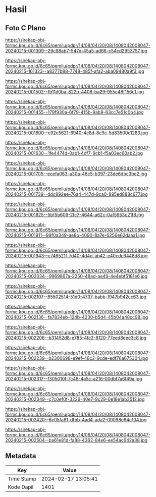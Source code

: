 # Hasil

## Foto C Plano

https://sirekap-obj-formc.kpu.go.id/6c65/pemilu/pdpr/14/08/04/20/08/1408042008047-20240215-001309--29c98ab7-547e-45a5-ad66-c54cd2953757.jpg

https://sirekap-obj-formc.kpu.go.id/6c65/pemilu/pdpr/14/08/04/20/08/1408042008047-20240215-161323--a8277b88-7748-485f-afa2-aba09480a9f3.jpg

https://sirekap-obj-formc.kpu.go.id/6c65/pemilu/pdpr/14/08/04/20/08/1408042008047-20240215-001502--fb11d0ba-822b-4408-ba29-955c48f156c1.jpg

https://sirekap-obj-formc.kpu.go.id/6c65/pemilu/pdpr/14/08/04/20/08/1408042008047-20240215-001455--179f930a-6f79-415b-9ab9-63cc7e51c0b4.jpg

https://sirekap-obj-formc.kpu.go.id/6c65/pemilu/pdpr/14/08/04/20/08/1408042008047-20240215-001600--c92e5621-6940-4c8d-8c9c-5d83500c1283.jpg

https://sirekap-obj-formc.kpu.go.id/6c65/pemilu/pdpr/14/08/04/20/08/1408042008047-20240215-001630--1fe4474d-0ab1-4df7-9cb1-f5a03ec60ab2.jpg

https://sirekap-obj-formc.kpu.go.id/6c65/pemilu/pdpr/14/08/04/20/08/1408042008047-20240215-001705--ecefa063-a30a-46c5-b397-23de6dbc3be2.jpg

https://sirekap-obj-formc.kpu.go.id/6c65/pemilu/pdpr/14/08/04/20/08/1408042008047-20240215-001739--ddc892ee-76a4-447d-9ca0-895ed888c677.jpg

https://sirekap-obj-formc.kpu.go.id/6c65/pemilu/pdpr/14/08/04/20/08/1408042008047-20240215-001825--5bf5b609-2fc7-4644-a62c-0af5953c21f8.jpg

https://sirekap-obj-formc.kpu.go.id/6c65/pemilu/pdpr/14/08/04/20/08/1408042008047-20240215-001911--99f0a349-ae8b-4090-8a7e-6256e62daaa1.jpg

https://sirekap-obj-formc.kpu.go.id/6c65/pemilu/pdpr/14/08/04/20/08/1408042008047-20240215-001943--c746521f-7d40-4d4d-ab42-e40cdc6448d8.jpg

https://sirekap-obj-formc.kpu.go.id/6c65/pemilu/pdpr/14/08/04/20/08/1408042008047-20240215-002034--9969867a-2250-48ad-ae49-4e4ebf5181e6.jpg

https://sirekap-obj-formc.kpu.go.id/6c65/pemilu/pdpr/14/08/04/20/08/1408042008047-20240215-002107--85502514-51d0-4737-babb-f947b942cc63.jpg

https://sirekap-obj-formc.kpu.go.id/6c65/pemilu/pdpr/14/08/04/20/08/1408042008047-20240215-002136--fa7834eb-124b-4230-b5d4-45b04a48cc98.jpg

https://sirekap-obj-formc.kpu.go.id/6c65/pemilu/pdpr/14/08/04/20/08/1408042008047-20240215-002206--b31452d8-e785-4fc2-8120-77eed8eee3c8.jpg

https://sirekap-obj-formc.kpu.go.id/6c65/pemilu/pdpr/14/08/04/20/08/1408042008047-20240215-002239--b2300698-e9ef-48c2-9cde-edf76a675304.jpg

https://sirekap-obj-formc.kpu.go.id/6c65/pemilu/pdpr/14/08/04/20/08/1408042008047-20240215-002317--f305010f-7c48-4a5c-a216-00dbf7a6f49a.jpg

https://sirekap-obj-formc.kpu.go.id/6c65/pemilu/pdpr/14/08/04/20/08/1408042008047-20240215-002349--c7c0ef0f-3226-40e7-9c29-0e18e1ab3512.jpg

https://sirekap-obj-formc.kpu.go.id/6c65/pemilu/pdpr/14/08/04/20/08/1408042008047-20240215-002420--6e05fa81-dfbb-4ad4-ada2-00098e64c104.jpg

https://sirekap-obj-formc.kpu.go.id/6c65/pemilu/pdpr/14/08/04/20/08/1408042008047-20240215-002504--ba61e81d-fa88-4362-84e6-ee54ac642a38.jpg


## Metadata

| Key        | Value               |
| ---------- | ------------------- |
| Time Stamp | 2024-02-17 13:05:41 |
| Kode Dapil | 1401                |



